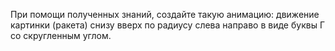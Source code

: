 При помощи полученных знаний, создайте такую анимацию: движение картинки (ракета) снизу вверх по радиусу слева направо в виде буквы Г со скругленным углом.
